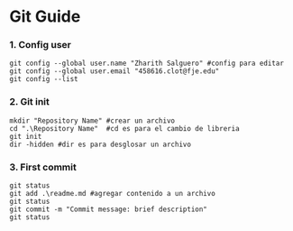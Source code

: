 # Git Guide
### 1. Config user
```
git config --global user.name "Zharith Salguero" #config para editar
git config --global user.email "458616.clot@fje.edu"
git config --list
```
### 2. Git init
```
mkdir "Repository Name" #crear un archivo
cd ".\Repository Name"  #cd es para el cambio de libreria
git init 
dir -hidden #dir es para desglosar un archivo

```
### 3. First commit
```
git status 
git add .\readme.md #agregar contenido a un archivo
git status
git commit -m "Commit message: brief description"
git status
```
